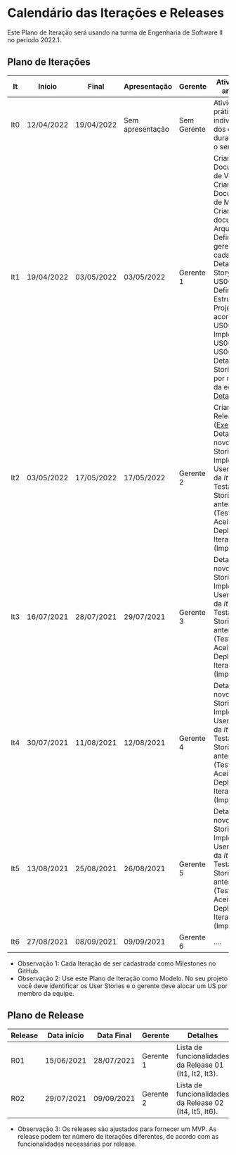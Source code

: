 # Calendário das Iterações e Releases

Este Plano de Iteração será usando na turma de Engenharia de Software II no período 2022.1.

## Plano de Iterações

It | Início | Final | Apresentação | Gerente | Atividades e artefatos
-------- | ----------- | ---------- | ------------ | -------   | -------
It0      | 12/04/2022  | 19/04/2022 | Sem apresentação | Sem Gerente | Atividades práticas individuais dos discentes durante todo o semestre.
It1      | 19/04/2022  | 03/05/2022 | 03/05/2022   | Gerente 1 | Criar Documento de Visão;<br/>Criar Documento de Modelos;<br/>Criar documento da Arquitetura;<br/>Definir gerente de cada Iteração;<br/>Detalhar User Story Base - US00;<br/>Definir Estrutura do Projeto de acordo com o US00;<br>Implementar US00, Testar US00;<br>Detalhar User Stories (um por membro da equipe);<br/>[Detalhes IT1](it1.md).
It2      | 03/05/2022  | 17/05/2022 | 17/05/2022   | Gerente 2 | Criar Plano de Release ([Exemplo](#plano-de-release));<br/>Detalhar novos User Stories;<br>Implementar User Stories da _It_ anterior;<br>Testar User Stories da _It_ anterior (Testes de Aceitação);<br>Deploy da Iteração (Implantação).
It3      | 16/07/2021  | 28/07/2021 | 29/07/2021   | Gerente 3 | Detalhar novos User Stories;<br>Implementar User Stories da _It_ anterior;<br>Testar User Stories da _It_ anterior (Testes de Aceitação);<br>Deploy da Iteração (Implantação).
It4      | 30/07/2021  | 11/08/2021 | 12/08/2021   | Gerente 4 | Detalhar novos User Stories;<br>Implementar User Stories da _It_ anterior;<br>Testar User Stories da _It_ anterior (Testes de Aceitação);<br>Deploy da Iteração (Implantação).
It5      | 13/08/2021  | 25/08/2021 | 26/08/2021   | Gerente 5 | Detalhar novos User Stories;<br>Implementar User Stories da _It_ anterior;<br>Testar User Stories da _It_ anterior (Testes de Aceitação);<br>Deploy da Iteração (Implantação).
It6      | 27/08/2021  | 08/09/2021 | 09/09/2021   | Gerente 6 | ....   

* Observação 1: Cada Iteração de ser cadastrada como Milestones no GitHub.
* Observação 2: Use este Plano de Iteração como Modelo. No seu projeto você deve identificar os User Stories e o gerente deve alocar um US por membro da equipe.

## Plano de Release

Release | Data início | Data Final | Gerente   | Detalhes
------- | ----------- | ---------- | --------- | --------
R01     | 15/06/2021  | 28/07/2021 | Gerente 1 | Lista de funcionalidades da Release 01 (It1, It2, It3).
R02     | 29/07/2021  | 09/09/2021 | Gerente 2 | Lista de funcionalidades da Release 02 (It4, It5, It6).

* Observação 3: Os releases são ajustados para fornecer um MVP. As release podem ter número de iterações diferentes, de acordo com as funcionalidades necessárias por release.
